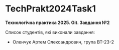 # TechPrakt2024Task1
**Технологічна практика 2025. Git. Завдання №2**

Список студентів, які виконали завдання:
* Оленчук Артем Олександрович, група ВТ-23-2
